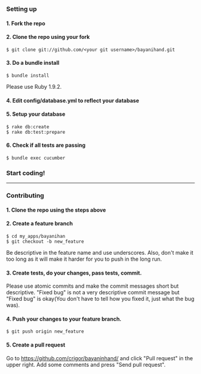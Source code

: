 ### Setting up

#### 1. Fork the repo

#### 2. Clone the repo using your fork

    $ git clone git://github.com/<your git username>/bayanihand.git

#### 3. Do a bundle install

	$ bundle install

Please use Ruby 1.9.2.

#### 4. Edit config/database.yml to reflect your database

#### 5. Setup your database

	$ rake db:create
	$ rake db:test:prepare

#### 6. Check if all tests are passing

	$ bundle exec cucumber

### Start coding!
---

### Contributing

#### 1. Clone the repo using the steps above

#### 2. Create a feature branch

    $ cd my_apps/bayanihan
	$ git checkout -b new_feature

Be descriptive in the feature name and use underscores. Also, don't make it too long as it will make it harder for you to push in the long run.

#### 3. Create tests, do your changes, pass tests, commit.

Please use atomic commits and make the commit messages short but descriptive. "Fixed bug" is not a very descriptive commit message but "Fixed <insert bug description here> bug" is okay(You don't have to tell how you fixed it, just what the bug was).

#### 4. Push your changes to your feature branch.

    $ git push origin new_feature

#### 5. Create a pull request

Go to https://github.com/crigor/bayaninhand/ and click "Pull request" in the upper right. Add some comments and press "Send pull request".
